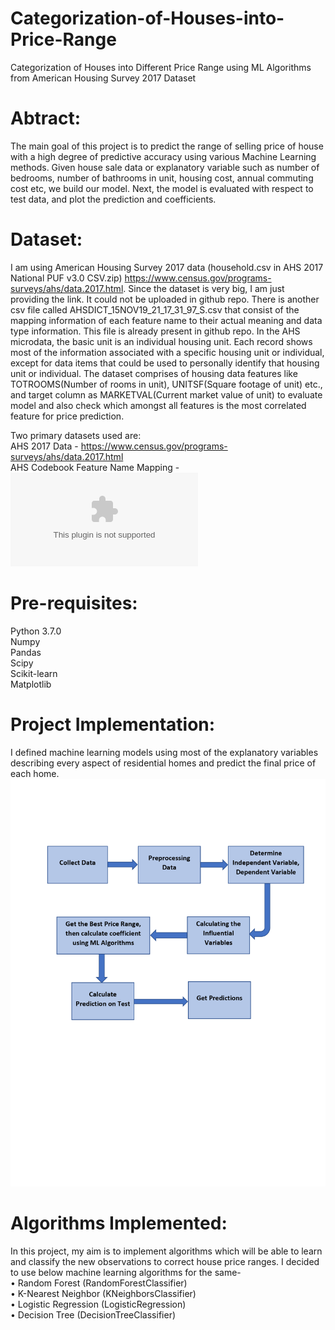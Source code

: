 # Categorization-of-Houses-into-Price-Range
Categorization of Houses into Different Price Range using ML Algorithms from American Housing Survey 2017 Dataset

# Abtract:
The main goal of this project is to predict the range of selling price of house with a high degree of predictive accuracy using various Machine Learning methods. Given house sale data or explanatory variable such as number of bedrooms, number of bathrooms in unit, housing cost, annual commuting cost etc, we build our model. Next, the model is evaluated with respect to test data, and plot the prediction and coefficients. 

# Dataset:
I am using American Housing Survey 2017 data (household.csv in AHS 2017 National PUF v3.0 CSV.zip) https://www.census.gov/programs-surveys/ahs/data.2017.html. Since the dataset is very big, I am just providing the link. It could not be uploaded in github repo. There is another csv file called AHSDICT_15NOV19_21_17_31_97_S.csv that consist of the mapping information of each feature name to their actual meaning and data type information. This file is already present in github repo. In the AHS microdata, the basic unit is an individual housing unit. Each record shows most of the information associated with a specific housing unit or individual, except for data items that could be used to personally identify that housing unit or individual. The dataset comprises of housing data features like TOTROOMS(Number of rooms in unit), UNITSF(Square footage of unit) etc., and target column as MARKETVAL(Current market value of unit) to evaluate model and also check which amongst all features is the most correlated feature for price prediction. 

Two primary datasets used are: <br />
AHS 2017 Data - https://www.census.gov/programs-surveys/ahs/data.2017.html <br />
AHS Codebook Feature Name Mapping - ![Feature Mapping](AHSDICT_15NOV19_21_17_31_97_S.csv)

# Pre-requisites:
Python 3.7.0 <br />
Numpy<br />
Pandas<br />
Scipy<br />
Scikit-learn<br />
Matplotlib<br />

# Project Implementation:
I defined machine learning models using most of the explanatory variables describing every aspect of residential homes and predict the final price of each home. 
![Implementation Plan](plan.png)

# Algorithms Implemented:
In this project, my aim is to implement algorithms which will be able to learn and classify the new observations to correct house price ranges. I decided to use below machine learning algorithms for the same-<br />
•	Random Forest (RandomForestClassifier)<br />
•	K-Nearest Neighbor (KNeighborsClassifier)<br />
•	Logistic Regression (LogisticRegression)<br />
•	Decision Tree (DecisionTreeClassifier)<br />
